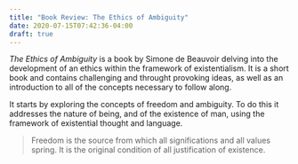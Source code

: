 ```yaml
---
title: "Book Review: The Ethics of Ambiguity"
date: 2020-07-15T07:42:36-04:00
draft: true
---
```



*The Ethics of Ambiguity* is a book by Simone de Beauvoir delving into
the development of an ethics within the framework of existentialism.
It is a short book and contains challenging and throught provoking
ideas, as well as an introduction to all of the concepts necessary to
follow along.  

It starts by exploring the concepts of freedom and ambiguity.  To do
this it addresses the nature of being, and of the existence of man,
using the framework of existential thought and language.



> Freedom is the source from which all significations and all values
  spring.  It is the original condition of all justification of
  existence.





